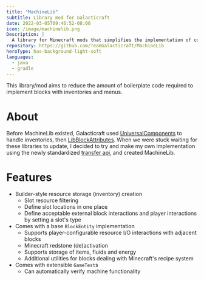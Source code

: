 ```yaml
---
title: "MachineLib"
subtitle: Library mod for Galacticraft
date: 2022-03-05T09:46:52-08:00
icon: /image/machinelib.png
Description: |
  A library for Minecraft mods that simplifies the implementation of complex blocks that process resources.
repository: https://github.com/TeamGalacticraft/MachineLib
heroType: has-background-light-soft
languages:
  - java
  - gradle
---
```


This library/mod aims to reduce the amount of boilerplate code required to implement blocks with inventories and menus.

# About

Before MachineLib existed, Galacticraft used [UniversalComponents](https://github.com/CottonMC/UniversalComponents)
to handle inventories, then [LibBlockAttributes](https://github.com/AlexIIL/LibBlockAttributes).
When we were stuck waiting for these libraries to update,
I decided to try and make my own implementation using the newly standardized
[transfer api](https://github.com/FabricMC/fabric/pull/1553), and created MachineLib.

# Features

* Builder-style resource storage (inventory) creation
  * Slot resource filtering
  * Define slot locations in one place
  * Define acceptable external block interactions and player interactions by setting a slot's type
* Comes with a base `BlockEntity` implementation
  * Supports player-configurable resource I/O interactions with adjacent blocks
  * Minecraft redstone (de)activation
  * Supports storage of items, fluids and energy
  * Additional utilities for blocks dealing with Minecraft's recipe system
* Comes with extensible `GameTest`s
  * Can automatically verify machine functionality
